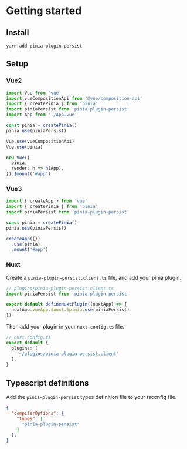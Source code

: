 # Getting started

## Install

`yarn add pinia-plugin-persist`

## Setup

### Vue2

```typescript
import Vue from 'vue'
import vueCompositionApi from '@vue/composition-api'
import { createPinia } from 'pinia'
import piniaPersist from 'pinia-plugin-persist'
import App from './App.vue'

const pinia = createPinia()
pinia.use(piniaPersist)

Vue.use(vueCompositionApi)
Vue.use(pinia)

new Vue({
  pinia,
  render: h => h(App),
}).$mount('#app')
```

### Vue3

```typescript
import { createApp } from 'vue'
import { createPinia } from 'pinia'
import piniaPersist from 'pinia-plugin-persist'

const pinia = createPinia()
pinia.use(piniaPersist)

createApp({})
  .use(pinia)
  .mount('#app')
```

### Nuxt

Create a `pinia-plugin-persist.client.ts` file, and add your pinia plugin.

```typescript
// plugins/pinia-plugin-persist.client.ts
import piniaPersist from 'pinia-plugin-persist'

export default defineNuxtPlugin((nuxtApp) => {
  nuxtApp.vueApp.$nuxt.$pinia.use(piniaPersist)
})
```

Then add your plugin in your `nuxt.config.ts` file.

```typescript
// nuxt.config.ts
export default {
  plugins: [
    '~/plugins/pinia-plugin-persist.client'
  ],
}
```

## Typescript definitions

Add the `pinia-plugin-persist` types definition file to your tsconfig file.

```json
{
  "compilerOptions": {
    "types": [
      "pinia-plugin-persist"
    ]
  },
}
```

